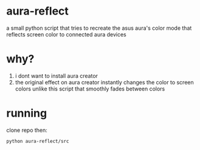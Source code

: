# aura-reflect
a small python script that tries to recreate the asus aura's color mode that reflects screen color to connected aura devices

# why?
1. i dont want to install aura creator
2. the original effect on aura creator instantly changes the color to screen colors unlike this script that smoothly fades between colors


# running

clone repo then:
```sh
python aura-reflect/src
```
